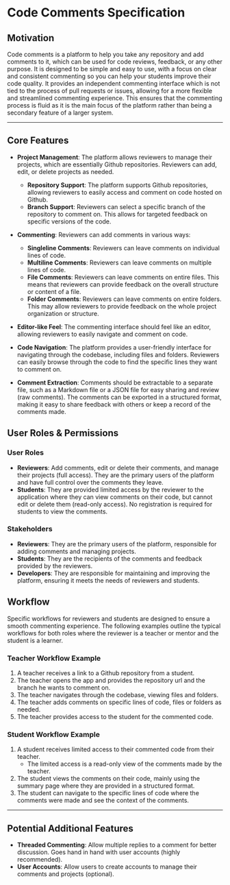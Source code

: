 # Code Comments Specification

## Motivation

Code comments is a platform to help you take any repository and add comments to it, which can be used for code reviews, feedback, or any other purpose. It is designed to be simple and easy to use, with a focus on clear and consistent commenting so you can help your students improve their code quality.
It provides an independent commenting interface which is not tied to the process of pull requests or issues, allowing for a more flexible and streamlined commenting experience. This ensures that the commenting process is fluid as it is the main focus of the platform rather than being a secondary feature of a larger system.

---

## Core Features

-   **Project Management**: The platform allows reviewers to manage their projects, which are essentially Github repositories. Reviewers can add, edit, or delete projects as needed.

    -   **Repository Support**: The platform supports Github repositories, allowing reviewers to easily access and comment on code hosted on Github.
    -   **Branch Support**: Reviewers can select a specific branch of the repository to comment on. This allows for targeted feedback on specific versions of the code.

-   **Commenting**: Reviewers can add comments in various ways:

    -   **Singleline Comments**: Reviewers can leave comments on individual lines of code.
    -   **Multiline Comments**: Reviewers can leave comments on multiple lines of code.
    -   **File Comments**: Reviewers can leave comments on entire files. This means that reviewers can provide feedback on the overall structure or content of a file.
    -   **Folder Comments**: Reviewers can leave comments on entire folders. This may allow reviewers to provide feedback on the whole project organization or structure.

-   **Editor-like Feel**: The commenting interface should feel like an editor, allowing reviewers to easily navigate and comment on code.
-   **Code Navigation**: The platform provides a user-friendly interface for navigating through the codebase, including files and folders. Reviewers can easily browse through the code to find the specific lines they want to comment on.
-   **Comment Extraction**: Comments should be extractable to a separate file, such as a Markdown file or a JSON file for easy sharing and review (raw comments). The comments can be exported in a structured format, making it easy to share feedback with others or keep a record of the comments made.

## User Roles & Permissions

### User Roles

-   **Reviewers**: Add comments, edit or delete their comments, and manage their projects (full access). They are the primary users of the platform and have full control over the comments they leave.
-   **Students**: They are provided limited access by the reviewer to the application where they can view comments on their code, but cannot edit or delete them (read-only access). No registration is required for students to view the comments.

### Stakeholders

-   **Reviewers**: They are the primary users of the platform, responsible for adding comments and managing projects.
-   **Students**: They are the recipients of the comments and feedback provided by the reviewers.
-   **Developers**: They are responsible for maintaining and improving the platform, ensuring it meets the needs of reviewers and students.

## Workflow

Specific workflows for reviewers and students are designed to ensure a smooth commenting experience. The following examples outline the typical workflows for both roles where the reviewer is a teacher or mentor and the student is a learner.

### Teacher Workflow Example

1. A teacher receives a link to a Github repository from a student.
2. The teacher opens the app and provides the repository url and the branch he wants to comment on.
3. The teacher navigates through the codebase, viewing files and folders.
4. The teacher adds comments on specific lines of code, files or folders as needed.
5. The teacher provides access to the student for the commented code.

### Student Workflow Example

1. A student receives limited access to their commented code from their teacher.
    - The limited access is a read-only view of the comments made by the teacher.
2. The student views the comments on their code, mainly using the summary page where they are provided in a structured format.
3. The student can navigate to the specific lines of code where the comments were made and see the context of the comments.

---

## Potential Additional Features

-   **Threaded Commenting**: Allow multiple replies to a comment for better discussion. Goes hand in hand with user accounts (highly recommended).
-   **User Accounts**: Allow users to create accounts to manage their comments and projects (optional).
